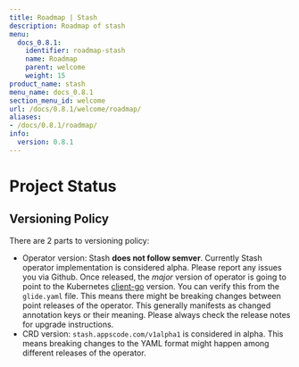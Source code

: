 ```yaml
---
title: Roadmap | Stash
description: Roadmap of stash
menu:
  docs_0.8.1:
    identifier: roadmap-stash
    name: Roadmap
    parent: welcome
    weight: 15
product_name: stash
menu_name: docs_0.8.1
section_menu_id: welcome
url: /docs/0.8.1/welcome/roadmap/
aliases:
- /docs/0.8.1/roadmap/
info:
  version: 0.8.1
---
```


# Project Status

## Versioning Policy
There are 2 parts to versioning policy:

 - Operator version: Stash __does not follow semver__. Currently Stash operator implementation is considered alpha. Please report any issues you via Github. Once released, the _major_ version of operator is going to point to the Kubernetes [client-go](https://github.com/kubernetes/client-go#branches-and-tags) version. You can verify this from the `glide.yaml` file. This means there might be breaking changes between point releases of the operator. This generally manifests as changed annotation keys or their meaning.
Please always check the release notes for upgrade instructions.
 - CRD version: `stash.appscode.com/v1alpha1` is considered in alpha. This means breaking changes to the YAML format
might happen among different releases of the operator.
